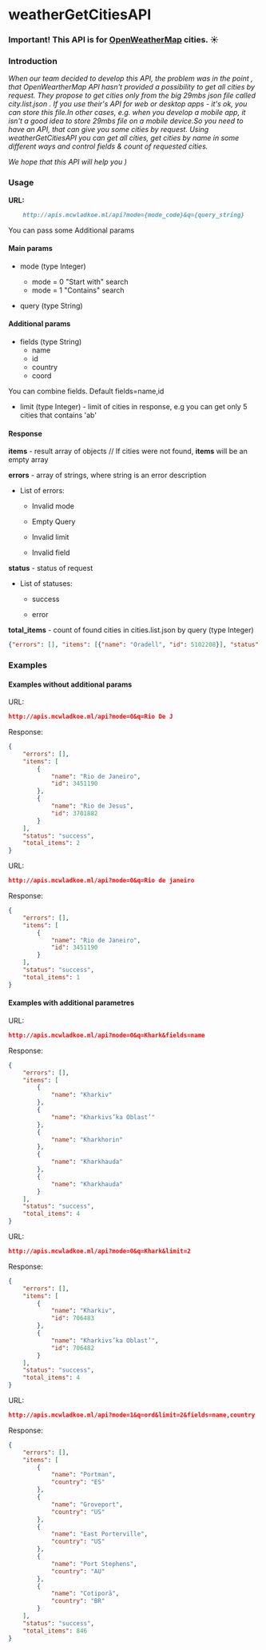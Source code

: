 # weatherGetCitiesAPI
### Important! This API is for <a href="https://openweathermap.org" target="_blank">OpenWeatherMap</a> cities. :sunny:

### Introduction

_When our team decided to develop this API, the problem was in the point , that OpenWeartherMap API hasn't provided a possibility to get all cities by request. They propose to get cities only from the big 29mbs json file called city.list.json . If you use their's API  for web or desktop apps - it's ok, you can store this file.In other cases, e.g. when you develop a mobile app, it isn't a good idea to store 29mbs file on a mobile device.So you need to have an API, that can give you some cities by request. Using weatherGetCitiesAPI you can get all cities, get cities by name in some different ways and control fields & count of requested cities._

_We hope that this API will help you )_

### Usage

**URL:**
```markdown
    http://apis.mcwladkoe.ml/api?mode={mode_code}&q={query_string}
```
   You can pass some Additional params

#### Main params

* mode (type Integer)
    * mode = 0 "Start with" search
    * mode = 1 "Contains" search

* query (type String)

#### Additional params

* fields (type String)
    * name
    * id 
    * country 
    * coord

You can combine fields. Default fields=name,id

* limit (type Integer) - limit of cities in response, e.g you can get only 5 cities that contains 'ab'

#### Response

**items** - result array of objects // If cities were not found, **items** will be an empty array

**errors** - array of strings, where string is an error description  
* List of errors:    
   * <p>Invalid mode</p>       
   * <p>Empty Query</p>        
   * <p>Invalid limit</p>       
   * <p>Invalid field</p>    

**status** - status of request  
* List of statuses:  
    * <p>success</p> 
	* <p>error</p>   

**total_items** - count of found cities in cities.list.json by query (type Integer)
```json
{"errors": [], "items": [{"name": "Oradell", "id": 5102208}], "status": "success", "total_items": 1}
```

### Examples

#### Examples without additional params

URL:
```json
http://apis.mcwladkoe.ml/api?mode=0&q=Rio De J
```

Response:
```json
{
    "errors": [],
    "items": [
        {
            "name": "Rio de Janeiro",
            "id": 3451190
        },
        {
            "name": "Rio de Jesus",
            "id": 3701882
        }
    ],
    "status": "success",
    "total_items": 2
}
```

URL:
```json
http://apis.mcwladkoe.ml/api?mode=0&q=Rio de janeiro
```

Response:
```json
{
    "errors": [],
    "items": [
        {
            "name": "Rio de Janeiro",
            "id": 3451190
        }
    ],
    "status": "success",
    "total_items": 1
}
```

#### Examples with additional parametres

URL:
```json
http://apis.mcwladkoe.ml/api?mode=0&q=Khark&fields=name
```

Response:
```json
{
    "errors": [],
    "items": [
        {
            "name": "Kharkiv"
        },
        {
            "name": "Kharkivs’ka Oblast’"
        },
        {
            "name": "Kharkhorin"
        },
        {
            "name": "Kharkhauda"
        },
        {
            "name": "Kharkhauda"
        }
    ],
    "status": "success",
    "total_items": 4
}
```

URL:
```json
http://apis.mcwladkoe.ml/api?mode=0&q=Khark&limit=2
```
Response:
```json
{
    "errors": [],
    "items": [
        {
            "name": "Kharkiv",
            "id": 706483
        },
        {
            "name": "Kharkivs’ka Oblast’",
            "id": 706482
        }
    ],
    "status": "success",
    "total_items": 4
}
```

URL:
```json
http://apis.mcwladkoe.ml/api?mode=1&q=ord&limit=2&fields=name,country
```

Response: 
```json
{
    "errors": [],
    "items": [
        {
            "name": "Portman",
            "country": "ES"
        },
        {
            "name": "Groveport",
            "country": "US"
        },
        {
            "name": "East Porterville",
            "country": "US"
        },
        {
            "name": "Port Stephens",
            "country": "AU"
        },
        {
            "name": "Cotiporã",
            "country": "BR"
        }
    ],
    "status": "success",
    "total_items": 846
}
```








